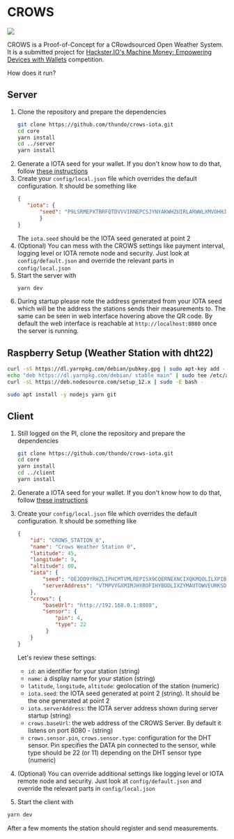 # CROWS

![](https://i.ibb.co/7KKgd16/cover.png)

CROWS is a Proof-of-Concept for a CRowdsourced Open Weather System. It is a submitted project for [Hackster.IO's Machine Money: Empowering Devices with Wallets](https://www.hackster.io/contests/machine-money-with-iota) competition.



How does it run?

## Server
1. Clone the repository and prepare the dependencies
    ```bash
    git clone https://github.com/thundo/crows-iota.git
    cd core
    yarn install
    cd ../server
    yarn install
    ```
2. Generate a IOTA seed for your wallet. If you don't know how to do that, follow [these instructions](https://iota.guide/seed/how-to-generate-iota-wallet-seed/)
3. Create your `config/local.json` file which overrides the default configuration. It should be something like
   ```json
   {
      "iota": {
          "seed": "P9LSRMEPXTBRFQTDVVVIRNEPCSJYNYAKWHZUIRLARWWLXMVOHHJZJOWPAKCVFRVCTWQGOCIBY9ZENDPUR"
          }
   }
   ```
    The `iota.seed` should be the IOTA seed generated at point 2
4. (Optional) You can mess with the CROWS settings like payment interval, logging level or IOTA remote node and security. Just look at `config/default.json` and override the relevant parts in `config/local.json`
5. Start the server with
    ```bash
    yarn dev
    ```
6. During startup please note the address generated from your IOTA seed which will be the address the stations sends their measurements to. The same can be seen in web interface hovering above the QR code. By default the web interface is reachable at `http://localhost:8080` once the server is running.

## Raspberry Setup (Weather Station with dht22)
```bash
curl -sS https://dl.yarnpkg.com/debian/pubkey.gpg | sudo apt-key add -
echo "deb https://dl.yarnpkg.com/debian/ stable main" | sudo tee /etc/apt/sources.list.d/yarn.list
curl -sL https://deb.nodesource.com/setup_12.x | sudo -E bash -

sudo apt install -y nodejs yarn git
```

## Client
1. Still logged on the PI, clone the repository and prepare the dependencies
    ```bash
    git clone https://github.com/thundo/crows-iota.git
    cd core
    yarn install
    cd ../client
    yarn install
    ```
2. Generate a IOTA seed for your wallet. If you don't know how to do that, follow [these instructions](https://iota.guide/seed/how-to-generate-iota-wallet-seed/)
3. Create your `config/local.json` file which overrides the default configuration. It should be something like
    ```json
    {
        "id": "CROWS_STATION_0",
        "name": "Crows Weather Station 0",
        "latitude": 45,
        "longitude": 9,
        "altitude": 80,
        "iota": {
            "seed": "OEJDD9YRHZLIPHCMTVMLREPISX9CQERNEXNCIXQKMQOLILXPIBMRGZPWWYXVWNQBHOZOBVVFRGOSJXS9M",
            "serverAddress": "VTMPVYGXMIMJHYROFIHYBODLIXZYMAUTOWVEURKSDSLEHPENKSCWXVJJWIJPBHVAZNFHIDNVTUBIYMCB9"
        },
        "crows": {
            "baseUrl": "http://192.168.0.1:8080",
            "sensor": {
                "pin": 4,
                "type": 22
             }
        }
    }
    ```
    
    Let's review these settings:
    - `id`: an identifier for your station (string)
    - `name`: a display name for your station (string)
    - `latitude`, `longitude`, `altitude`: geolocation of the station (numeric)
    - `iota.seed`: the IOTA seed generated at point 2 (string). It should be the one generated at point 2
    - `iota.serverAddress`: the IOTA server address shown during server startup (string)
    - `crows.baseUrl`: the web address of the CROWS Server. By default it listens on port 8080 - (string)
    - `crows.sensor.pin`, `crows.sensor.type`: configuration for the DHT sensor. Pin specifies the DATA pin connected to the sensor, while type should be 22 (or 11) depending on the DHT sensor type (numeric)
4. (Optional) You can override additional settings like logging level or IOTA remote node and security. Just look at `config/default.json` and override the relevant parts in `config/local.json`
5. Start the client with
```bash
yarn dev
```
After a few moments the station should register and send measurements.
